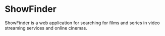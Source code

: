 # ShowFinder
ShowFinder is a web application for searching for films and series in video streaming services and online cinemas.
